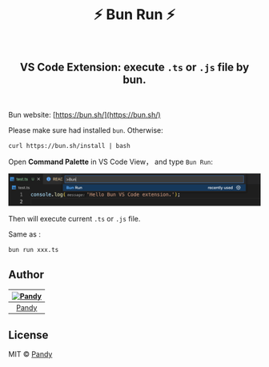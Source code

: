 <h1 align="center"> ⚡️ Bun Run ⚡️ </h1>

<br />

<h2 align="center">VS Code Extension: execute <code>.ts</code> or <code>.js</code> file by bun.</h2>
<br />

Bun website: [https://bun.sh/](https://bun.sh/)

Please make sure had installed `bun`. Otherwise:

```shell
curl https://bun.sh/install | bash
```

Open **Command Palette** in VS Code View， and type `Bun Run`:

![](public/img/bun%20run.png)

Then will execute current `.ts` or `.js` file.

Same as :

```shell
bun run xxx.ts
```

## Author

| [![Pandy](https://avatars.githubusercontent.com/u/68799055?v=4)](https://github.com/Penggeor) |
| :-------------------------------------------------------------------------------------------: |
|                             [Pandy](https://github.com/Penggeor)                              |

## License

MIT © [Pandy](https://avatars.githubusercontent.com/u/68799055?v=4)
